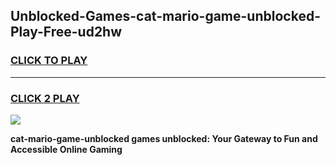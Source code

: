 
## Unblocked-Games-cat-mario-game-unblocked-Play-Free-ud2hw
<h3>
<a href="https://premium76.site?title=cat-mario-game-unblocked&ref=24M">CLICK TO PLAY</a></h3>
<hr>

<h3>
<a href="https://premium76.site?title=cat-mario-game-unblocked&ref=24M">CLICK 2 PLAY</a>
  
</h3>

<a href="https://premium76.site?title=cat-mario-game-unblocked&ref=24M"><img src="https://clearcache.store/games.png"></a>


**cat-mario-game-unblocked games unblocked: Your Gateway to Fun and Accessible Online Gaming**
